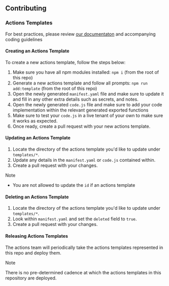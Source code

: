## Contributing

### Actions Templates

For best practices, please review [our documentaton](https://auth0.com/docs/customize/actions/actions-templates#best-practices) and accompanying coding guidelines

#### Creating an Actions Template

To create a new actions template, follow the steps below:

1. Make sure you have all npm modules installed: `npm i` (from the root of this repo)
2. Generate a new actions template and follow all prompts: `npm run add:template` (from the root of this repo)
3. Open the newly generated `manifest.yaml` file and make sure to update it and fill in any other extra details such as secrets, and notes.
4. Open the newly generated `code.js` file and make sure to add your code implementation within the relevant generated exported functions
5. Make sure to test your `code.js` in a live tenant of your own to make sure it works as expected.
6. Once ready, create a pull request with your new actions template.

#### Updating an Actions Template

1. Locate the directory of the actions template you'd like to update under `templates/*`.
2. Update any details in the `manifest.yaml` or `code.js` contained within.
3. Create a pull request with your changes.

> [!NOTE]
>
> -   You are not allowed to update the `id` if an actions template

#### Deleting an Actions Template

1. Locate the directory of the actions template you'd like to update under `templates/*`.
2. Look within `manifest.yaml` and set the `deleted` field to `true`.
3. Create a pull request with your changes.

#### Releasing Actions Templates

The actions team will periodically take the actions templates represented in this repo and deploy them.

> [!NOTE]
>
> There is no pre-determined cadence at which the actions templates in this repository are deployed.
